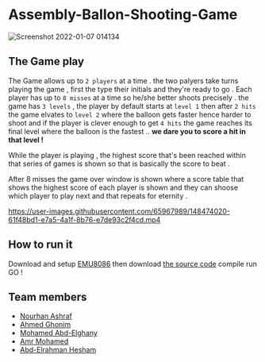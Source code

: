 # Assembly-Ballon-Shooting-Game
![Screenshot 2022-01-07 014134](https://user-images.githubusercontent.com/65967989/148467915-3e4cf6c7-7ee0-4dcd-a573-3d2e55b5c653.jpg)

## The Game play
The Game allows up to `2 players` at a time .  the two palyers take turns playing the game , first the type their initials and they're ready to go . Each player has up to `8 misses` at a time so he/she better shoots precisely . the game has `3 levels` , the player by default starts at `level 1` then after `2 hits` the game elvates to `level 2` where the balloon gets faster hence harder to shoot and if the player is clever enough to get `4 hits` the game reaches its final level where the balloon is the fastest .. **we dare you to score a hit in that level !**


While the player is playing , the highest score that's been reached within that series of games is shown so that is basically the score to beat .

After 8 misses the game over window is shown where a score table that shows the highest score of each player is shown and they can shoose which player to play next and that repeats for eternity . 


https://user-images.githubusercontent.com/65967989/148474020-61f48bd1-e7a5-4a1f-8b76-e7de93c2f4cd.mp4


  

## How to run it 

Download and setup [EMU8086](https://emu8086-microprocessor-emulator.en.softonic.com/download) then download [the source code](https://github.com/A-bahaa/Assembly-Ballon-Shooting-Game-/blob/main/mycode%20(2).asm) compile  run  GO ! 




## Team members
- [Nourhan Ashraf](https://github.com/nourhan-ashraf)
- [Ahmed Ghonim](https://github.com/A-bahaa)
- [Mohamed Abd-Elghany](https://github.com/MuhamedAbdelghany)
- [Amr Mohamed](https://github.com/Amr-al)
- [Abd-Elrahman Hesham](https://github.com/Red-Cloud2000)
